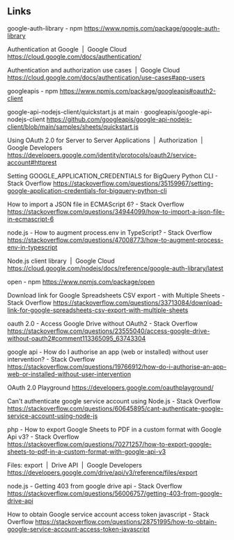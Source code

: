 ## Links
google-auth-library - npm
https://www.npmjs.com/package/google-auth-library

Authentication at Google  |  Google Cloud
https://cloud.google.com/docs/authentication/

Authentication and authorization use cases  |  Google Cloud
https://cloud.google.com/docs/authentication/use-cases#app-users

googleapis - npm
https://www.npmjs.com/package/googleapis#oauth2-client

google-api-nodejs-client/quickstart.js at main · googleapis/google-api-nodejs-client
https://github.com/googleapis/google-api-nodejs-client/blob/main/samples/sheets/quickstart.js

Using OAuth 2.0 for Server to Server Applications  |  Authorization  |  Google Developers
https://developers.google.com/identity/protocols/oauth2/service-account#httprest

Setting GOOGLE_APPLICATION_CREDENTIALS for BigQuery Python CLI - Stack Overflow
https://stackoverflow.com/questions/35159967/setting-google-application-credentials-for-bigquery-python-cli

How to import a JSON file in ECMAScript 6? - Stack Overflow
https://stackoverflow.com/questions/34944099/how-to-import-a-json-file-in-ecmascript-6

node.js - How to augment process.env in TypeScript? - Stack Overflow
https://stackoverflow.com/questions/47008773/how-to-augment-process-env-in-typescript

Node.js client library  |  Google Cloud
https://cloud.google.com/nodejs/docs/reference/google-auth-library/latest

open - npm
https://www.npmjs.com/package/open

Download link for Google Spreadsheets CSV export - with Multiple Sheets - Stack Overflow
https://stackoverflow.com/questions/33713084/download-link-for-google-spreadsheets-csv-export-with-multiple-sheets

oauth 2.0 - Access Google Drive without OAuth2 - Stack Overflow
https://stackoverflow.com/questions/23555040/access-google-drive-without-oauth2#comment113365095_63743304

google api - How do I authorise an app (web or installed) without user intervention? - Stack Overflow
https://stackoverflow.com/questions/19766912/how-do-i-authorise-an-app-web-or-installed-without-user-intervention

OAuth 2.0 Playground
https://developers.google.com/oauthplayground/

Can't authenticate google service account using Node.js - Stack Overflow
https://stackoverflow.com/questions/60645895/cant-authenticate-google-service-account-using-node-js

php - How to export Google Sheets to PDF in a custom format with Google Api v3? - Stack Overflow
https://stackoverflow.com/questions/70271257/how-to-export-google-sheets-to-pdf-in-a-custom-format-with-google-api-v3

Files: export  |  Drive API  |  Google Developers
https://developers.google.com/drive/api/v3/reference/files/export

node.js - Getting 403 from google drive api - Stack Overflow
https://stackoverflow.com/questions/56006757/getting-403-from-google-drive-api

How to obtain Google service account access token javascript - Stack Overflow
https://stackoverflow.com/questions/28751995/how-to-obtain-google-service-account-access-token-javascript